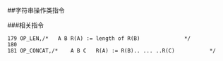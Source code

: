 ##字符串操作类指令

###相关指令

	179 OP_LEN,/*   A B R(A) := length of R(B)              */
	180
	181 OP_CONCAT,/*    A B C   R(A) := R(B).. ... ..R(C)           */

 
	





